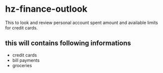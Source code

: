 # hz-finance-outlook
This to look and review personal account spent amount and available limits for credit cards.
## this will contains following informations
- credit cards
- bill payments
- groceries
